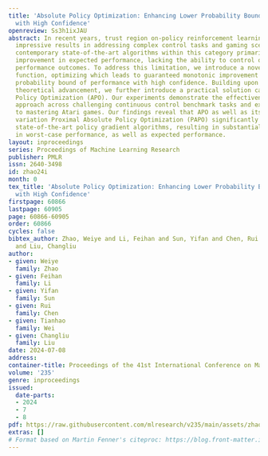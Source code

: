 ```yaml
---
title: 'Absolute Policy Optimization: Enhancing Lower Probability Bound of Performance
  with High Confidence'
openreview: Ss3h1ixJAU
abstract: In recent years, trust region on-policy reinforcement learning has achieved
  impressive results in addressing complex control tasks and gaming scenarios. However,
  contemporary state-of-the-art algorithms within this category primarily emphasize
  improvement in expected performance, lacking the ability to control over the worst-case
  performance outcomes. To address this limitation, we introduce a novel objective
  function, optimizing which leads to guaranteed monotonic improvement in the lower
  probability bound of performance with high confidence. Building upon this groundbreaking
  theoretical advancement, we further introduce a practical solution called Absolute
  Policy Optimization (APO). Our experiments demonstrate the effectiveness of our
  approach across challenging continuous control benchmark tasks and extend its applicability
  to mastering Atari games. Our findings reveal that APO as well as its efficient
  variation Proximal Absolute Policy Optimization (PAPO) significantly outperforms
  state-of-the-art policy gradient algorithms, resulting in substantial improvements
  in worst-case performance, as well as expected performance.
layout: inproceedings
series: Proceedings of Machine Learning Research
publisher: PMLR
issn: 2640-3498
id: zhao24i
month: 0
tex_title: 'Absolute Policy Optimization: Enhancing Lower Probability Bound of Performance
  with High Confidence'
firstpage: 60866
lastpage: 60905
page: 60866-60905
order: 60866
cycles: false
bibtex_author: Zhao, Weiye and Li, Feihan and Sun, Yifan and Chen, Rui and Wei, Tianhao
  and Liu, Changliu
author:
- given: Weiye
  family: Zhao
- given: Feihan
  family: Li
- given: Yifan
  family: Sun
- given: Rui
  family: Chen
- given: Tianhao
  family: Wei
- given: Changliu
  family: Liu
date: 2024-07-08
address:
container-title: Proceedings of the 41st International Conference on Machine Learning
volume: '235'
genre: inproceedings
issued:
  date-parts:
  - 2024
  - 7
  - 8
pdf: https://raw.githubusercontent.com/mlresearch/v235/main/assets/zhao24i/zhao24i.pdf
extras: []
# Format based on Martin Fenner's citeproc: https://blog.front-matter.io/posts/citeproc-yaml-for-bibliographies/
---
```

